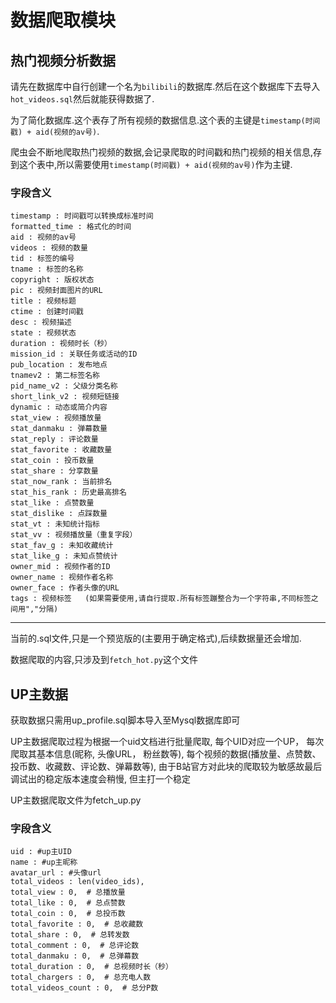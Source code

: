 # 数据爬取模块

## 热门视频分析数据

请先在数据库中自行创建一个名为`bilibili`的数据库.然后在这个数据库下去导入`hot_videos.sql`然后就能获得数据了.

为了简化数据库.这个表存了所有视频的数据信息.这个表的主键是`timestamp(时间戳) + aid(视频的av号)`.

爬虫会不断地爬取热门视频的数据,会记录爬取的时间戳和热门视频的相关信息,存到这个表中,所以需要使用`timestamp(时间戳) + aid(视频的av号)`作为主键.

### 字段含义

```
timestamp : 时间戳可以转换成标准时间
formatted_time : 格式化的时间
aid : 视频的av号
videos : 视频的数量
tid : 标签的编号
tname : 标签的名称
copyright : 版权状态
pic : 视频封面图片的URL
title : 视频标题
ctime : 创建时间戳
desc : 视频描述
state : 视频状态
duration : 视频时长（秒）
mission_id : 关联任务或活动的ID
pub_location : 发布地点
tnamev2 : 第二标签名称
pid_name_v2 : 父级分类名称
short_link_v2 : 视频短链接
dynamic : 动态或简介内容
stat_view : 视频播放量
stat_danmaku : 弹幕数量
stat_reply : 评论数量
stat_favorite : 收藏数量
stat_coin : 投币数量
stat_share : 分享数量
stat_now_rank : 当前排名
stat_his_rank : 历史最高排名
stat_like : 点赞数量
stat_dislike : 点踩数量
stat_vt : 未知统计指标
stat_vv : 视频播放量（重复字段）
stat_fav_g : 未知收藏统计
stat_like_g : 未知点赞统计
owner_mid : 视频作者的ID
owner_name : 视频作者名称
owner_face : 作者头像的URL
tags : 视频标签   (如果需要使用,请自行提取.所有标签蹦整合为一个字符串,不同标签之间用","分隔)
```

---

当前的.sql文件,只是一个预览版的(主要用于确定格式),后续数据量还会增加.

数据爬取的内容,只涉及到`fetch_hot.py`这个文件





## UP主数据

获取数据只需用up_profile.sql脚本导入至Mysql数据库即可



UP主数据爬取过程为根据一个uid文档进行批量爬取, 每个UID对应一个UP， 每次爬取其基本信息(昵称, 头像URL， 粉丝数等),  每个视频的数据(播放量、点赞数、投币数、收藏数、评论数、弹幕数等), 由于B站官方对此块的爬取较为敏感故最后调试出的稳定版本速度会稍慢, 但主打一个稳定

UP主数据爬取文件为fetch_up.py

### 字段含义

```
uid : #up主UID
name : #up主昵称
avatar_url : #头像url
total_videos : len(video_ids),
total_view : 0,  # 总播放量
total_like : 0,  # 总点赞数
total_coin : 0,  # 总投币数
total_favorite : 0,  # 总收藏数
total_share : 0,  # 总转发数
total_comment : 0,  # 总评论数
total_danmaku : 0,  # 总弹幕数
total_duration : 0,  # 总视频时长（秒）
total_chargers : 0,  # 总充电人数
total_videos_count : 0,  # 总分P数
```

